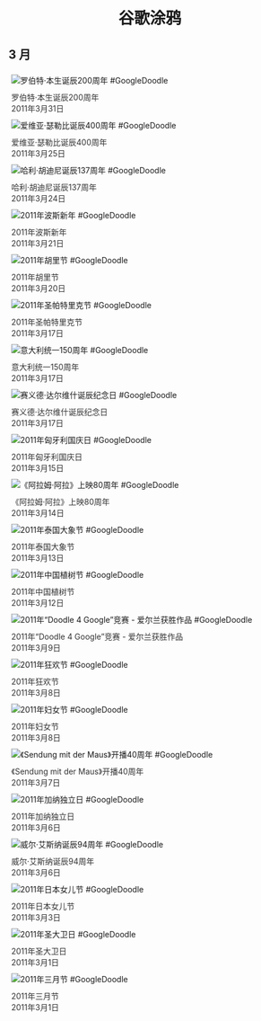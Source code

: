 
<h1 align="center"> 谷歌涂鸦 </h1>




## 3 月

<div class="image">


<img src="https://www.google.com/logos/2011/bunsen11-hp.png" alt="罗伯特·本生诞辰200周年 #GoogleDoodle" style="margin: 5px"/>
<div class="info" style="font-size: 14px; color:#333333; margin:5px"><div class="title">罗伯特·本生诞辰200周年</div><div class="date">2011年3月31日</div></div>

<img src="https:https://lh3.googleusercontent.com/FxhnG2xs5MkhjHnmxUTlKW2Ykp82BurAAZNvV5LVJrwy2nhOwTWnV7WHXO4l3btyB-wsrJbxQNT4sJCIfHRa2bT_fcWveFGlL5BhPRLy=s660" alt="爱维亚·瑟勒比诞辰400周年 #GoogleDoodle" style="margin: 5px"/>
<div class="info" style="font-size: 14px; color:#333333; margin:5px"><div class="title">爱维亚·瑟勒比诞辰400周年</div><div class="date">2011年3月25日</div></div>

<img src="https:https://lh3.googleusercontent.com/QkGmBdimLa_oMG9wcM9dOt1H_uHRC6p_U8Aeebfimx7aqzbwbUSIt6h4WTe2eAIwblFvb7RTdRzHgnz8gvEp8lT65zzys29s5bi8dbpy=s660" alt="哈利·胡迪尼诞辰137周年 #GoogleDoodle" style="margin: 5px"/>
<div class="info" style="font-size: 14px; color:#333333; margin:5px"><div class="title">哈利·胡迪尼诞辰137周年</div><div class="date">2011年3月24日</div></div>

<img src="https:https://lh3.googleusercontent.com/4wi4KcVqw8pd3xsop8pszZknf3cf8gS738qb3aOreEx-aQRu7F-cnUhaL5ZyOJYZ2dh4I86HULhFxohweV2aH2yzvVvNQPB24TxlOIU=s660" alt="2011年波斯新年 #GoogleDoodle" style="margin: 5px"/>
<div class="info" style="font-size: 14px; color:#333333; margin:5px"><div class="title">2011年波斯新年</div><div class="date">2011年3月21日</div></div>

<img src="https://www.google.com/logos/2011/holi11-hp.jpg" alt="2011年胡里节 #GoogleDoodle" style="margin: 5px"/>
<div class="info" style="font-size: 14px; color:#333333; margin:5px"><div class="title">2011年胡里节</div><div class="date">2011年3月20日</div></div>

<img src="https:https://lh3.googleusercontent.com/CKe_uCv5qdtFV_Jnfr7e5bSI08jNFRmjxIH8QDBLju4Qnauisb8CWYyJIZuQDO7VMV4exOqtisI3EKJi1TImClLuj-3mh6sTIZdfBT0P=s660" alt="2011年圣帕特里克节 #GoogleDoodle" style="margin: 5px"/>
<div class="info" style="font-size: 14px; color:#333333; margin:5px"><div class="title">2011年圣帕特里克节</div><div class="date">2011年3月17日</div></div>

<img src="https:https://lh3.googleusercontent.com/PMw4qlA4NqBABbzkmVrtiYXnNJVHsx65eyfiGo3Lz2Q2dLm0DZoVSOOjtR_4z_sHKSeMHcH-qbqStSwgv-3-kZoGmXPRpKssCroHSNJA=s660" alt="意大利统一150周年 #GoogleDoodle" style="margin: 5px"/>
<div class="info" style="font-size: 14px; color:#333333; margin:5px"><div class="title">意大利统一150周年</div><div class="date">2011年3月17日</div></div>

<img src="https:https://lh3.googleusercontent.com/IV_N8gdB17fe8F_4RVsivusBQkv8W-qjdnrHpiHCtrKkiiRjYb5FuUskSqc99yhLVxDLN7sO53ASDZ6aE69CPmH7ujWrIo2FJQ918RRF=s660" alt="赛义德·达尔维什诞辰纪念日 #GoogleDoodle" style="margin: 5px"/>
<div class="info" style="font-size: 14px; color:#333333; margin:5px"><div class="title">赛义德·达尔维什诞辰纪念日</div><div class="date">2011年3月17日</div></div>

<img src="https:https://lh3.googleusercontent.com/omNcai1rPhAlWNSVToX_Ey6LHhxezhm0QBCLDM9J4OyR5Y6DVD82EBPMQMeu-ipSgWyQD9p269n3098LB5ZWGUtOTKZJB3dcVk10DL3I=s660" alt="2011年匈牙利国庆日 #GoogleDoodle" style="margin: 5px"/>
<div class="info" style="font-size: 14px; color:#333333; margin:5px"><div class="title">2011年匈牙利国庆日</div><div class="date">2011年3月15日</div></div>

<img src="https:https://lh3.googleusercontent.com/UUdoRvMlPUUo6sj4rDC9N_l0ZItT-G9ABAUB6WgNSu1f1ILp673ZSWPyBGxbSaxkiNQqXwrxNrQRZ_FIJqgQuSlqpE3H9r6wIzrMmYs=s660" alt="《阿拉姆·阿拉》上映80周年 #GoogleDoodle" style="margin: 5px"/>
<div class="info" style="font-size: 14px; color:#333333; margin:5px"><div class="title">《阿拉姆·阿拉》上映80周年</div><div class="date">2011年3月14日</div></div>

<img src="https:https://lh3.googleusercontent.com/HCkIanZE3-gWl1w7Ls3nMEwmeGbT3e45gFHx7-0nm2mSCswniDtMXCtI0JWOftdsPpXyZmSRP_FlIabPMUDHlUhDJ-HruHOrXpWkjsvm=s660" alt="2011年泰国大象节 #GoogleDoodle" style="margin: 5px"/>
<div class="info" style="font-size: 14px; color:#333333; margin:5px"><div class="title">2011年泰国大象节</div><div class="date">2011年3月13日</div></div>

<img src="https:https://lh3.googleusercontent.com/Cb24cmYtL9OZcjUBHyvbXt9Vh4L7Jq-tvw7gWDaq2WWvulM4z4RyoydcGvnwT6de_wFPWpnRCIVKEZg5NrAA5drEFa7HhIRYaCTfpaA=s660" alt="2011年中国植树节 #GoogleDoodle" style="margin: 5px"/>
<div class="info" style="font-size: 14px; color:#333333; margin:5px"><div class="title">2011年中国植树节</div><div class="date">2011年3月12日</div></div>

<img src="https://www.google.com/logos/2011/d4g-ireland11-hp.jpg" alt="2011年“Doodle 4 Google”竞赛 - 爱尔兰获胜作品 #GoogleDoodle" style="margin: 5px"/>
<div class="info" style="font-size: 14px; color:#333333; margin:5px"><div class="title">2011年“Doodle 4 Google”竞赛 - 爱尔兰获胜作品</div><div class="date">2011年3月9日</div></div>

<img src="https:https://lh3.googleusercontent.com/S6NlyrT5AxSiYotqVhHRvhoJNFdK2mBkYVem-DvMJJEh97-Ii9w0BSdiRtsttGQQSy4jEfe76juHHrtl10drg_nwL-yu08sbUvXNzKJy=s660" alt="2011年狂欢节 #GoogleDoodle" style="margin: 5px"/>
<div class="info" style="font-size: 14px; color:#333333; margin:5px"><div class="title">2011年狂欢节</div><div class="date">2011年3月8日</div></div>

<img src="https:https://lh3.googleusercontent.com/7rSlcdHYmudXkhbsbI-MEvFcweDGoHU4FOpQPxj4bOFg_h1o8Dhn9k6kjdIMyq4tcdCUHl3ulJMWZYxS-RPm-YrZlDfx5hy59p6gvJm6=s660" alt="2011年妇女节 #GoogleDoodle" style="margin: 5px"/>
<div class="info" style="font-size: 14px; color:#333333; margin:5px"><div class="title">2011年妇女节</div><div class="date">2011年3月8日</div></div>

<img src="https:https://lh3.googleusercontent.com/Ok30VjpVFEdUEXAJ7e7KNU8CZyVyWPqfhrTGRuV_EaKcbK_xmMuRM9pSgRt5MEY98fLba1eGBOn9lPRk7M0w5-yolfBDcA2mUd2blhwz0g=s660" alt="《Sendung mit der Maus》开播40周年 #GoogleDoodle" style="margin: 5px"/>
<div class="info" style="font-size: 14px; color:#333333; margin:5px"><div class="title">《Sendung mit der Maus》开播40周年</div><div class="date">2011年3月7日</div></div>

<img src="https:https://lh3.googleusercontent.com/0wYcfOUKQ3NegmzsLmQCskRYkx4TESUqXPIlOFMQssByOZbXmLG9jEZ7eM5c7I_lLcfRJeFZIuph43QpauX8k4VELUyUyrY3zjnoz4iF=s660" alt="2011年加纳独立日 #GoogleDoodle" style="margin: 5px"/>
<div class="info" style="font-size: 14px; color:#333333; margin:5px"><div class="title">2011年加纳独立日</div><div class="date">2011年3月6日</div></div>

<img src="https://www.google.com/logos/2011/eisner11-hp.jpg" alt="威尔·艾斯纳诞辰94周年 #GoogleDoodle" style="margin: 5px"/>
<div class="info" style="font-size: 14px; color:#333333; margin:5px"><div class="title">威尔·艾斯纳诞辰94周年</div><div class="date">2011年3月6日</div></div>

<img src="https:https://lh3.googleusercontent.com/NlYibiKcYgxu1lac_VnIbkUkwmYBQmZyxiqZWh_9rNA8JZ9yBDTdnCcLILS8LBFcE_lyYwGK5ECYYv0XDMkYN1CKaSI5uGQBId_CO5fA=s660" alt="2011年日本女儿节 #GoogleDoodle" style="margin: 5px"/>
<div class="info" style="font-size: 14px; color:#333333; margin:5px"><div class="title">2011年日本女儿节</div><div class="date">2011年3月3日</div></div>

<img src="https:https://lh3.googleusercontent.com/AAWRGyfeAdIjYJ9AZNrAgele96GajQu6fqH0D6ekqgzD6jMcB31MeJyt_iP9p2Jj1IHfg2vwZ558ChhLWnVSGLTLjwzA62ckvhGlgsQQiA=s660" alt="2011年圣大卫日 #GoogleDoodle" style="margin: 5px"/>
<div class="info" style="font-size: 14px; color:#333333; margin:5px"><div class="title">2011年圣大卫日</div><div class="date">2011年3月1日</div></div>

<img src="https:https://lh3.googleusercontent.com/8btoRDaQvzIkPKvqQ0EY4Fohi3jFxkOUKN12Ni4tNMLpr5bR5jf8IHVXw2ZI9HQAgTxrd25oIcYskPxoGUnXu5QscvfAR3RdqO73hKea=s660" alt="2011年三月节 #GoogleDoodle" style="margin: 5px"/>
<div class="info" style="font-size: 14px; color:#333333; margin:5px"><div class="title">2011年三月节</div><div class="date">2011年3月1日</div></div>

</div>








